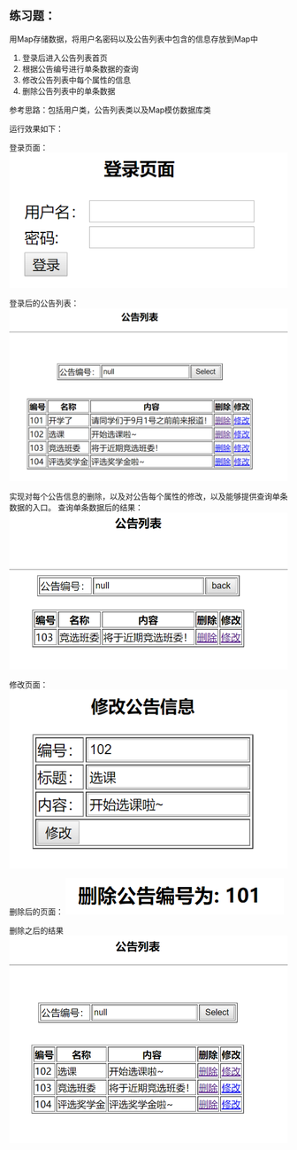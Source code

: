 ## 练习题：

用Map存储数据，将用户名密码以及公告列表中包含的信息存放到Map中

1. 登录后进入公告列表首页
2. 根据公告编号进行单条数据的查询
3. 修改公告列表中每个属性的信息
4. 删除公告列表中的单条数据

参考思路：包括用户类，公告列表类以及Map模仿数据库类

运行效果如下：

登录页面：
![图片1](https://github.com/Gipbear/JavaWeb-Road/blob/master/JSP学习/公告管理系统——练习/图片/图片1.png)

登录后的公告列表：
![图片2](https://github.com/Gipbear/JavaWeb-Road/blob/master/JSP学习/公告管理系统——练习/图片/图片2.png)

实现对每个公告信息的删除，以及对公告每个属性的修改，以及能够提供查询单条数据的入口。
查询单条数据后的结果：
![图片4](https://github.com/Gipbear/JavaWeb-Road/blob/master/JSP学习/公告管理系统——练习/图片/图片4.png)

修改页面：
![图片6](https://github.com/Gipbear/JavaWeb-Road/blob/master/JSP学习/公告管理系统——练习/图片/图片6.png)

删除后的页面：
![图片5](https://github.com/Gipbear/JavaWeb-Road/blob/master/JSP学习/公告管理系统——练习/图片/图片5.png)

删除之后的结果
![图片3](https://github.com/Gipbear/JavaWeb-Road/blob/master/JSP学习/公告管理系统——练习/图片/图片3.png)
